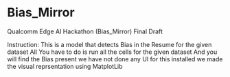 # Bias_Mirror
Qualcomm Edge AI Hackathon (Bias_Mirror) Final Draft

Instruction:
This is a model that detects Bias in the Resume for the given dataset
All You have to do is run all the cells for the given dataset And you will find the Bias present
we have not done any UI for this installed we made the visual reprsentation using MatplotLib
 
